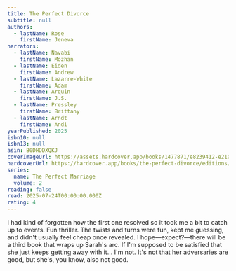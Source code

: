 ```yaml
---
title: The Perfect Divorce
subtitle: null
authors:
  - lastName: Rose
    firstName: Jeneva
narrators:
  - lastName: Navabi
    firstName: Mozhan
  - lastName: Eiden
    firstName: Andrew
  - lastName: Lazarre-White
    firstName: Adam
  - lastName: Arquin
    firstName: J.S.
  - lastName: Pressley
    firstName: Brittany
  - lastName: Arndt
    firstName: Andi
yearPublished: 2025
isbn10: null
isbn13: null
asin: B0DHDDXQKJ
coverImageUrl: https://assets.hardcover.app/books/1477871/e8239412-e21a-41fb-a764-9313ddd29c04.jpeg
hardcoverUrl: https://hardcover.app/books/the-perfect-divorce/editions/32016104
series:
  name: The Perfect Marriage
  volume: 2
reading: false
read: 2025-07-24T00:00:00.000Z
rating: 4
---
```


I had kind of forgotten how the first one resolved so it took me a bit to catch up to events. Fun thriller. The twists and turns were fun, kept me guessing, and didn't usually feel cheap once revealed. I hope—expect?—there will be a third book that wraps up Sarah's arc. If I'm supposed to be satisfied that she just keeps getting away with it… I'm not. It's not that her adversaries are good, but she's, you know, also not good.
